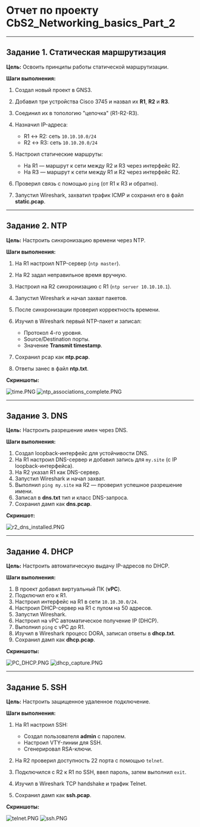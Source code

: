 # Отчет по проекту CbS2_Networking_basics_Part_2
---

## Задание 1. Статическая маршрутизация

**Цель:** Освоить принципы работы статической маршрутизации.

**Шаги выполнения:**

1. Создал новый проект в GNS3.
2. Добавил три устройства Cisco 3745 и назвал их **R1**, **R2** и **R3**.
3. Соединил их в топологию "цепочка" (R1-R2-R3).
4. Назначил IP-адреса:

   * R1 ↔ R2: сеть `10.10.10.0/24`
   * R2 ↔ R3: сеть `10.10.20.0/24`
5. Настроил статические маршруты:

   * На R1 — маршрут к сети между R2 и R3 через интерфейс R2.
   * На R3 — маршрут к сети между R1 и R2 через интерфейс R2.
6. Проверил связь с помощью `ping` (от R1 к R3 и обратно).
7. Запустил Wireshark, захватил трафик ICMP и сохранил его в файл **static.pcap**.

---

## Задание 2. NTP

**Цель:** Настроить синхронизацию времени через NTP.

**Шаги выполнения:**

1. На R1 настроил NTP-сервер (`ntp master`).
2. На R2 задал неправильное время вручную.
3. Настроил на R2 синхронизацию с R1 (`ntp server 10.10.10.1`).
4. Запустил Wireshark и начал захват пакетов.
5. После синхронизации проверил корректность времени.
6. Изучил в Wireshark первый NTP-пакет и записал:

   * Протокол 4-го уровня.
   * Source/Destination порты.
   * Значение **Transmit timestamp**.
7. Сохранил pcap как **ntp.pcap**.
8. Ответы занес в файл **ntp.txt**.

**Скриншоты:**


![time.PNG](./images/time.PNG)
![ntp_associations_complete.PNG](./images/ntp_associations_complete.PNG)


---

## Задание 3. DNS

**Цель:** Настроить разрешение имен через DNS.

**Шаги выполнения:**

1. Создал loopback-интерфейс для устойчивости DNS.
2. На R1 настроил DNS-сервер и добавил запись для `my.site` (с IP loopback-интерфейса).
3. На R2 указал R1 как DNS-сервер.
4. Запустил Wireshark и начал захват.
5. Выполнил `ping my.site` на R2 — проверил успешное разрешение имени.
6. Записал в **dns.txt** тип и класс DNS-запроса.
7. Сохранил дамп как **dns.pcap**.

**Скриншот:**

![r2_dns_installed.PNG](./images/r2_dns_installed.PNG)

---

## Задание 4. DHCP

**Цель:** Настроить автоматическую выдачу IP-адресов по DHCP.

**Шаги выполнения:**

1. В проект добавил виртуальный ПК (**vPC**).
2. Подключил его к R1.
3. Настроил интерфейс на R1 в сети `10.10.30.0/24`.
4. Настроил DHCP-сервер на R1 с пулом на 50 адресов.
5. Запустил Wireshark.
6. Настроил на vPC автоматическое получение IP (DHCP).
7. Выполнил `ping` с vPC до R1.
8. Изучил в Wireshark процесс DORA, записал ответы в **dhcp.txt**.
9. Сохранил дамп как **dhcp.pcap**.

**Скриншоты:**

![PC_DHCP.PNG](./images/PC_DHCP.PNG)
![dhcp_capture.PNG](./images/dhcp_capture.PNG)

---

## Задание 5. SSH

**Цель:** Настроить защищенное удаленное подключение.

**Шаги выполнения:**

1. На R1 настроил SSH:

   * Создал пользователя **admin** с паролем.
   * Настроил VTY-линии для SSH.
   * Сгенерировал RSA-ключи.
2. На R2 проверил доступность 22 порта с помощью `telnet`.
3. Подключился с R2 к R1 по SSH, ввел пароль, затем выполнил `exit`.
4. Изучил в Wireshark TCP handshake и трафик Telnet.
5. Сохранил дамп как **ssh.pcap**.

**Скриншоты:**

![telnet.PNG](./images/telnet.PNG)
![ssh.PNG](./images/ssh.PNG)
